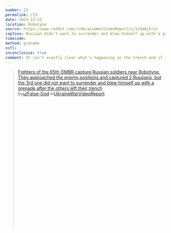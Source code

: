 ```yaml
---
number: 23
permalink: /23
date: 2023-12-23
location: Robotyne
source: https://www.reddit.com/r/UkraineWarVideoReport/s/1zSmAjCrvc
caption: Russian didn't want to surrender and blew himself up with a grenade after 2 others left their trench
timecode:
method: grenade
nsfl:
inconclusive: true
comment: It isn't exactly clear what's happening in the trench and if there's anybody left.
---
```

<blockquote class="reddit-embed-bq" style="height:500px" data-embed-height="586"><a href="https://www.reddit.com/r/UkraineWarVideoReport/comments/18p7zpv/fighters_of_the_65th_ombr_capture_russian/">Fighters of the 65th OMBR capture Russian soldiers near Robotyne. They approached the enemy positions and captured 2 Russians, but the 3rd one did not want to surrender and blew himself up with a grenade after the others left their trench</a><br> by<a href="https://www.reddit.com/user/False-God/">u/False-God</a> in<a href="https://www.reddit.com/r/UkraineWarVideoReport/">UkraineWarVideoReport</a></blockquote><script async="" src="https://embed.reddit.com/widgets.js" charset="UTF-8"></script>